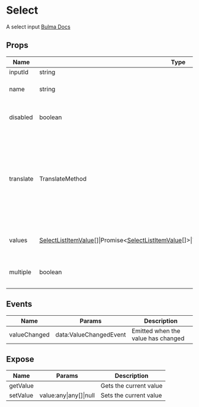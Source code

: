 # Select

A select input
[Bulma Docs](https://bulma.io/documentation/form/select/)
## Props

| Name    | Type | Values | Default | Description |
| -------- | ------- | -------- | ------- | ------- |
| inputId | string ||  | |
| name | string ||  | The name of the form element|
| disabled | boolean ||  | Indicates if it is currently disabled|
| translate | TranslateMethod ||  | The translate call method used to translate a given value (field title, element name, etc) into a desired language|
| values | [SelectListItemValue](../types.md#SelectListItemValue)\[\]\|Promise\<[SelectListItemValue](../types.md#SelectListItemValue)\[\]\>\|TSParenthesizedType\|TSParenthesizedType ||  | The values to supply for the select box|
| multiple | boolean || false | Indicates if this is multiple select|
## Events

| Name    | Params | Description |
| ------- | ------- | ------- |
| valueChanged|data:ValueChangedEvent|Emitted when the value has changed|
## Expose

| Name    | Params | Description |
| ------- | ------- | ------- |
| getValue||Gets the current value|
| setValue|value:any\|any[]\|null|Sets the current value|
